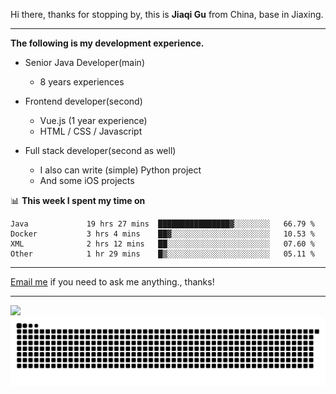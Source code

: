 Hi there, thanks for stopping by, this is **Jiaqi Gu** from China, base in Jiaxing.

---

**The following is my development experience.**

- Senior Java Developer(main)
  - 8 years experiences

- Frontend developer(second)
  - Vue.js (1 year experience)
  - HTML / CSS / Javascript
  
- Full stack developer(second as well)
  - I also can write (simple) Python project
  - And some iOS projects

📊 **This week I spent my time on**
<!--START_SECTION:waka-->

```text
Java             19 hrs 27 mins  ████████████████▓░░░░░░░░   66.79 %
Docker           3 hrs 4 mins    ██▓░░░░░░░░░░░░░░░░░░░░░░   10.53 %
XML              2 hrs 12 mins   ██░░░░░░░░░░░░░░░░░░░░░░░   07.60 %
Other            1 hr 29 mins    █▒░░░░░░░░░░░░░░░░░░░░░░░   05.11 %
```

<!--END_SECTION:waka-->

---

[Email me](mailto:htk2klwgr@mozmail.com?subject=Hiring_from_GitHub) if you need to ask me anything., thanks!

---

![]( https://visitor-badge.glitch.me/badge?page_id=githubgujiaqi)
![]( https://github.com/droid-Q/droid-Q/raw/output/github-contribution-grid-snake.svg#gh-dark-mode-only)
